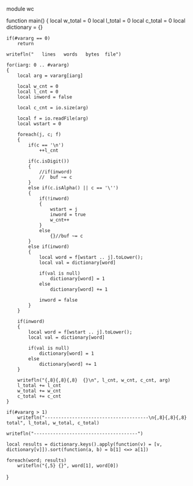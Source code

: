 module wc

function main()
{
	local w_total = 0
	local l_total = 0
	local c_total = 0
	local dictionary = {}
	
	if(#vararg == 0)
		return
	
	writefln("   lines   words   bytes  file")
	
	for(iarg: 0 .. #vararg)
	{
		local arg = vararg[iarg]
	
		local w_cnt = 0
		local l_cnt = 0
		local inword = false
	
		local c_cnt = io.size(arg)
	
		local f = io.readFile(arg)
		local wstart = 0
	
		foreach(j, c; f)
		{
			if(c == '\n')
				++l_cnt
	
			if(c.isDigit())
			{
				//if(inword)
				//	buf ~= c
			}
			else if(c.isAlpha() || c == '\'')
			{
				if(!inword)
				{
					wstart = j
					inword = true
					w_cnt++
				}
				else
					{}//buf ~= c
			}
			else if(inword)
			{
				local word = f[wstart .. j].toLower();
				local val = dictionary[word]
	
				if(val is null)
					dictionary[word] = 1
				else
					dictionary[word] += 1
	
				inword = false
			}
		}
	
		if(inword)
		{
			local word = f[wstart .. j].toLower();
			local val = dictionary[word]
	
			if(val is null)
				dictionary[word] = 1
			else
				dictionary[word] += 1
		}
	
		writefln("{,8}{,8}{,8}  {}\n", l_cnt, w_cnt, c_cnt, arg)
		l_total += l_cnt
		w_total += w_cnt
		c_total += c_cnt
	}
	
	if(#vararg > 1)
		writefln("--------------------------------------\n{,8}{,8}{,8}  total", l_total, w_total, c_total)
	
	writefln("--------------------------------------")
	
	local results = dictionary.keys().apply(function(v) = [v, dictionary[v]]).sort(function(a, b) = b[1] <=> a[1])
	
	foreach(word; results)
		writefln("{,5} {}", word[1], word[0])
}